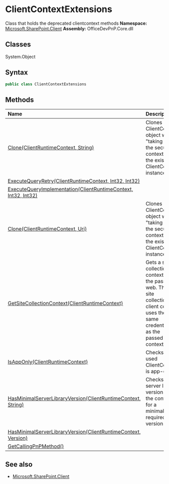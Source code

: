 # ClientContextExtensions
Class that holds the deprecated clientcontext methods
**Namespace:** [Microsoft.SharePoint.Client](Microsoft.SharePoint.Client.md)
**Assembly:** OfficeDevPnP.Core.dll
## Classes
System.Object
## Syntax
```C#
public class ClientContextExtensions
```
## Methods
|**Name**|**Description**|
|:-----|:-----|
| [Clone(ClientRuntimeContext, String)](ClientContextExtensionsCloneClientRuntimeContextString.md) | Clones a ClientContext object while "taking over" the security context of the existing ClientContext instance
| [ExecuteQueryRetry(ClientRuntimeContext, Int32, Int32)](ClientContextExtensionsExecuteQueryRetryClientRuntimeContextInt32Int32.md) | 
| [ExecuteQueryImplementation(ClientRuntimeContext, Int32, Int32)](ClientContextExtensionsExecuteQueryImplementationClientRuntimeContextInt32Int32.md) | 
| [Clone(ClientRuntimeContext, Uri)](ClientContextExtensionsCloneClientRuntimeContextUri.md) | Clones a ClientContext object while "taking over" the security context of the existing ClientContext instance
| [GetSiteCollectionContext(ClientRuntimeContext)](ClientContextExtensionsGetSiteCollectionContextClientRuntimeContext.md) | Gets a site collection context for the passed web. This site collection client context uses the same credentials as the passed client context
| [IsAppOnly(ClientRuntimeContext)](ClientContextExtensionsIsAppOnlyClientRuntimeContext.md) | Checks if the used ClientContext is app-only
| [HasMinimalServerLibraryVersion(ClientRuntimeContext, String)](ClientContextExtensionsHasMinimalServerLibraryVersionClientRuntimeContextString.md) | Checks the server library version of the context for a minimally required version
| [HasMinimalServerLibraryVersion(ClientRuntimeContext, Version)](ClientContextExtensionsHasMinimalServerLibraryVersionClientRuntimeContextVersion.md) | 
| [GetCallingPnPMethod()](ClientContextExtensionsGetCallingPnPMethod.md) | 
## See also
- [Microsoft.SharePoint.Client](Microsoft.SharePoint.Client.md)
